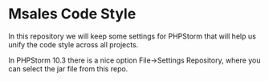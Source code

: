 # Msales Code Style
In this repository we will keep some settings for PHPStorm that will help us unify the code style across all projects.

In PHPStorm 10.3 there is a nice option File->Settings Repository, where you can select the jar file from this repo.
